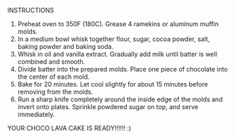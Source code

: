 INSTRUCTIONS

1) Preheat oven to 350F (180C). Grease 4 ramekins or aluminum muffin molds.
2) In a medium bowl whisk together flour, sugar, cocoa powder, salt, baking powder and baking soda.
3) Whisk in oil and vanilla extract. Gradually add milk until batter is well combined and smooth.
4) Divide batter into the prepared molds. Place one piece of chocolate into the center of each mold.
5) Bake for 20 minutes. Let cool slightly for about 15 minutes before removing from the molds.
6) Run a sharp knife completely around the inside edge of the molds and invert onto plates. Sprinkle powdered sugar on top, and serve immediately.

YOUR CHOCO LAVA CAKE IS READY!!!!!!
:)
